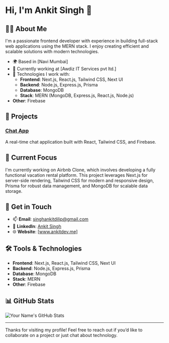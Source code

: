 # Hi, I'm Ankit Singh 👋

## 👨‍💻 About Me
I'm a passionate frontend developer with experience in building full-stack web applications using the MERN stack. I enjoy creating efficient and scalable solutions with modern technologies.

- 🌍 Based in [Navi Mumbai]
- 🏢 Currently working at [Awdiz IT Services pvt ltd.]
- 🔧 Technologies I work with:
  - **Frontend**: Next.js, React.js, Tailwind CSS, Next UI
  - **Backend**: Node.js, Express.js, Prisma
  - **Database**: MongoDB
  - **Stack**: MERN (MongoDB, Express.js, React.js, Node.js)
- **Other**: Firebase

## 🚀 Projects
### [Chat App](https://looptalk.netlify.app/)
A real-time chat application built with React, Tailwind CSS, and Firebase.

## 🌱 Current Focus
I'm currently working on Airbnb Clone, which involves developing a fully functional vacation rental platform. This project leverages Next.js for server-side rendering, Tailwind CSS for modern and responsive design, Prisma for robust data management, and MongoDB for scalable data storage.

## 💼 Get in Touch
- 📫 **Email**: singhankitdilip@gmail.com
- 💼 **LinkedIn**: [Ankit Singh](https://www.linkedin.com/in/singhankitdilip/)
- 🌐 **Website**: [www.ankitdev.me]

## 🛠️ Tools & Technologies
- **Frontend**: Next.js, React.js, Tailwind CSS, Next UI
- **Backend**: Node.js, Express.js, Prisma
- **Database**: MongoDB
- **Stack**: MERN
- **Other**: Firebase

## 📊 GitHub Stats
![Your Name's GitHub Stats](https://github-readme-stats.vercel.app/api?username=yourusername&show_icons=true&hide_title=true&count_private=true&hide=prs&include_all_commits=true)


---

Thanks for visiting my profile! Feel free to reach out if you’d like to collaborate on a project or just chat about technology.
